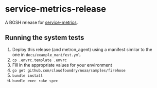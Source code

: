 # service-metrics-release

A BOSH release for [service-metrics](https://github.com/pivotal-cf-experimental/service-metrics).

## Running the system tests

1. Deploy this release (and metron_agent) using a manifest similar to the one in `docs/example_manifest.yml`.
1. `cp .envrc.template .envrc`
1. Fill in the appropriate values for your environment
1. `go get github.com/cloudfoundry/noaa/samples/firehose`
1. `bundle install`
1. `bundle exec rake spec`
